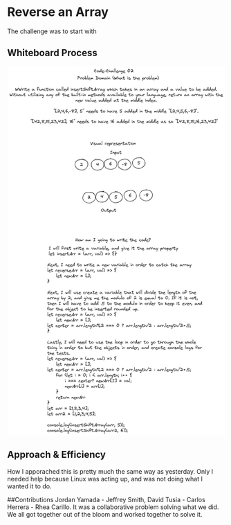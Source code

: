 # Reverse an Array
The challenge was to start with

## Whiteboard Process
![](../Images/Challenge-2.png)

## Approach & Efficiency
How I apporached this is pretty much the same way as yesterday. Only I needed help because Linux was acting up, and was not doing what I wanted it to do.

##Contributions
Jordan Yamada - Jeffrey Smith, David Tusia - Carlos Herrera - Rhea Carillo. It was a collaborative problem solving what we did. We all got together out of the bloom and worked together to solve it. 
